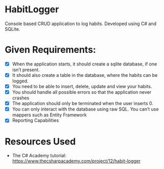# HabitLogger

Console based CRUD application to log habits.
Developed using C# and SQLite.


# Given Requirements:
- [x] When the application starts, it should create a sqlite database, if one isn’t present.
- [x] It should also create a table in the database, where the habits can be logged.
- [x] You need to be able to insert, delete, update and view your habits. 
- [x] You should handle all possible errors so that the application never crashes 
- [x] The application should only be terminated when the user inserts 0. 
- [x] You can only interact with the database using raw SQL. You can’t use mappers such as Entity Framework
- [x] Reporting Capabilities

# Resources Used
- The C# Academy tutorial: https://www.thecsharpacademy.com/project/12/habit-logger
